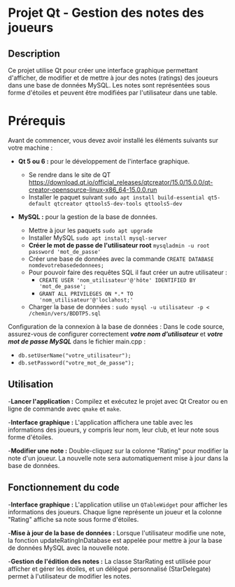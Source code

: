 # Projet Qt - Gestion des notes des joueurs

## Description
Ce projet utilise Qt pour créer une interface graphique permettant d'afficher, de modifier et de mettre à jour des notes (ratings) des joueurs dans une base de données MySQL. Les notes sont représentées sous forme d'étoiles et peuvent être modifiées par l'utilisateur dans une table.

# Prérequis
Avant de commencer, vous devez avoir installé les éléments suivants sur votre machine :

- **Qt 5 ou 6 :** pour le développement de l'interface graphique.
  - Se rendre dans le site de QT https://download.qt.io/official_releases/qtcreator/15.0/15.0.0/qt-creator-opensource-linux-x86_64-15.0.0.run
  - Installer le paquet suivant `sudo apt install build-essential qt5-default qtcreator qttools5-dev-tools qttools5-dev`
  
- **MySQL :** pour la gestion de la base de données.
  - Mettre à jour les paquets `sudo apt upgrade`
  - Installer MySQL `sudo apt install mysql-server`
  - **Créer le mot de passe de l'utilisateur root** `mysqladmin -u root password 'mot_de_passe'`
  - Créer une base de données avec la commande `CREATE DATABASE nomdevotrebasededonnees;`
  - Pour pouvoir faire des requêtes SQL il faut créer un autre utilisateur :
    - `CREATE USER 'nom_utilisateur'@'hôte' IDENTIFIED BY 'mot_de_passe';`
    - `GRANT ALL PRIVILEGES ON *.* TO 'nom_utilisateur'@'loclahost;'`
  - Charger la base de données : `sudo mysql -u utilisateur -p < /chemin/vers/BDDTP5.sql`

Configuration de la connexion à la base de données : Dans le code source, assurez-vous de configurer correctement ***votre nom d'utilisateur*** et ***votre mot de passe MySQL*** dans le fichier main.cpp :

- `db.setUserName("votre_utilisateur");`
- `db.setPassword("votre_mot_de_passe");`

## Utilisation

-**Lancer l'application :** Compilez et exécutez le projet avec Qt Creator ou en ligne de commande avec `qmake` et `make`.

-**Interface graphique :** L'application affichera une table avec les informations des joueurs, y compris leur nom, leur club, et leur note sous forme d'étoiles.

-**Modifier une note :** Double-cliquez sur la colonne "Rating" pour modifier la note d'un joueur. La nouvelle note sera automatiquement mise à jour dans la base de données.

## Fonctionnement du code

-**Interface graphique :**
L'application utilise un `QTableWidget` pour afficher les informations des joueurs. Chaque ligne représente un joueur et la colonne "Rating" affiche sa note sous forme d'étoiles.

-**Mise à jour de la base de données :**
Lorsque l'utilisateur modifie une note, la fonction updateRatingInDatabase est appelée pour mettre à jour la base de données MySQL avec la nouvelle note.

-**Gestion de l'édition des notes :**
La classe StarRating est utilisée pour afficher et gérer les étoiles, et un délégué personnalisé (StarDelegate) permet à l'utilisateur de modifier les notes.
